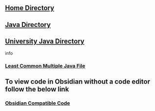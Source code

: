 ## [Home Directory](/CodeLanguages/ReadMe.md)
## [Java Directory](/CodeLanguages/Java/JavaContents.md)
## [University Java Directory](/CodeLanguages/Java/UniversityJavaFiles/ReadMe.md)

info
### [Least Common Multiple Java File](leastCommonMultiple.java)

## To view code in Obsidian without a code editor follow the below link

### [Obsidian Compatible Code](leastCommonMultiple.md)